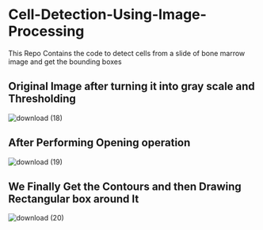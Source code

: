 # Cell-Detection-Using-Image-Processing
This Repo Contains the code to detect cells from a slide of bone marrow image and get the bounding boxes
## Original Image after turning it into gray scale and Thresholding
![download (18)](https://user-images.githubusercontent.com/44440114/116953559-398f2680-acab-11eb-8f53-ed1e3e9f70c1.png)
## After Performing Opening operation 
![download (19)](https://user-images.githubusercontent.com/44440114/116953683-7fe48580-acab-11eb-9540-598c6351ba8b.png)
## We Finally Get the Contours and then Drawing Rectangular box around It
![download (20)](https://user-images.githubusercontent.com/44440114/116953767-b4584180-acab-11eb-91da-3d328e0bcb3a.png)
